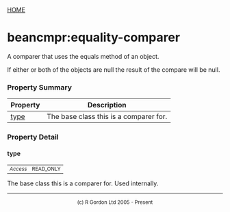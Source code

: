 [HOME](../../../../README.md)
# beancmpr:equality-comparer

A comparer that uses the equals method of an object.


If either or both of the objects are null the result of the compare
will be null.

### Property Summary

| Property | Description |
| -------- | ----------- |
| [type](#propertytype) | The base class this is a comparer for. | 


### Property Detail
#### type <a name="propertytype"></a>

<table style='font-size:smaller'>
      <tr><td><i>Access</i></td><td>READ_ONLY</td></tr>
</table>

The base class this is a comparer for.
Used internally.


-----------------------

<div style='font-size: smaller; text-align: center;'>(c) R Gordon Ltd 2005 - Present</div>
